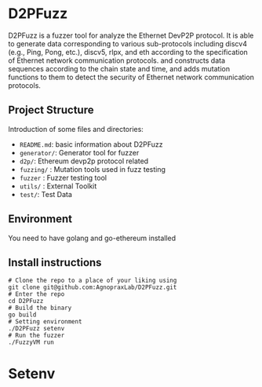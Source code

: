 # D2PFuzz

D2PFuzz is a fuzzer tool for analyze the Ethernet DevP2P protocol. It is able to generate data corresponding to various sub-protocols including discv4 (e.g., Ping, Pong, etc.), discv5, rlpx, and eth according to the specification of Ethernet network communication protocols. and constructs data sequences according to the chain state and time, and adds mutation functions to them to detect the security of Ethernet network communication protocols.

## Project Structure

Introduction of some files and directories:

- `README.md`: basic information about D2PFuzz
- `generator/`: Generator tool for fuzzer
- `d2p/`: Ethereum devp2p protocol related
- `fuzzing/` : Mutation tools used in fuzz testing
- `fuzzer` : Fuzzer testing tool
- `utils/` : External Toolkit
- `test/`: Test Data

## Environment
You need to have golang and go-ethereum installed

## Install instructions

```shell
# Clone the repo to a place of your liking using
git clone git@github.com:AgnopraxLab/D2PFuzz.git
# Enter the repo
cd D2PFuzz
# Build the binary
go build
# Setting environment
./D2PFuzz setenv
# Run the fuzzer
./FuzzyVM run
```
# Setenv
